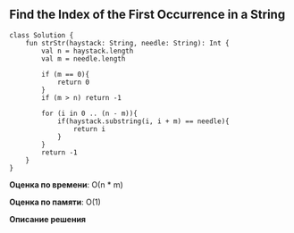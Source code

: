 ## Find the Index of the First Occurrence in a String


```
class Solution {
    fun strStr(haystack: String, needle: String): Int {
        val n = haystack.length
        val m = needle.length

        if (m == 0){
            return 0
        }
        if (m > n) return -1

        for (i in 0 .. (n - m)){
            if(haystack.substring(i, i + m) == needle){
                return i
            }
        }
        return -1
    }
}

```

**Оценка по времени**: О(n * m)


**Оценка по памяти**: О(1)


**Описание решения**
```

```

